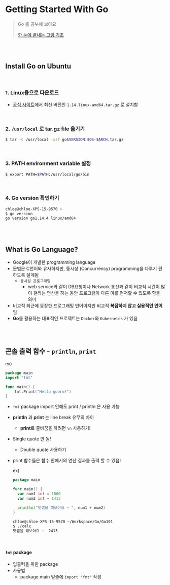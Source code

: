 # Getting Started With Go

> Go 를 공부해 보아요
>
> [한 눈에 끝내는 고랭 기초]([https://edu.goorm.io/lecture/2010/%25ED%2595%259C-%25EB%2588%2588%25EC%2597%2590-%25EB%2581%259D%25EB%2582%25B4%25EB%258A%2594-%25EA%25B3%25A0%25EB%259E%25AD-%25EA%25B8%25B0%25EC%25B4%2588](https://edu.goorm.io/lecture/2010/%ED%95%9C-%EB%88%88%EC%97%90-%EB%81%9D%EB%82%B4%EB%8A%94-%EA%B3%A0%EB%9E%AD-%EA%B8%B0%EC%B4%88))

<br>

<br>

## Install Go on Ubuntu

<br>

### 1. Linux용으로 다운로드

- [공식 사이트](https://golang.org/dl/)에서 최신 버전인 `1.14.linux-amd64.tar.gz` 로 설치함

<br>

### 2. `/usr/local` 로 tar.gz file 옮기기

``` bash
$ tar -C /usr/local -xzf go$VERSION.$OS-$ARCH.tar.gz
```

<br>

### 3. PATH environment variable 설정

```bash
$ export PATH=$PATH:/usr/local/go/bin
```

<br>

### 4. Go version 확인하기

```bash
chloe@chloe-XPS-15-9570 ~
$ go version
go version go1.14.4 linux/amd64
```

<br>

<br>

## What is Go Language?

- Google이 개발한 programming language
- 문법은 C언어와 유사하지만, 동시성 (Concurrency) programming을 다루기 편하도록 설계됨
  - `동시성 프로그래밍`
    - web service와 같이  DB요청이나 Network 통신과 같이 비교적 시간이 많이 걸리는 연산을 하는 동안 프로그램이 다른 이를 먼저할 수 있도록 함을 의미
- 비교적 최근에 등장한 프로그래밍 언어이지만 비교적 **복잡하지 않고 실용적인 언어**임
- **Go**를 활용하는 대표적인 프로젝트는 `Docker`와 `Kubernetes` 가 있음

<br>

<br>

## 콘솔 출력 함수 - `println`, `print`

ex)

```go
package main
import "fmt"

func main() {
	fmt.Print("Hello goorm!")
}
```

- `fmt` package import 안해도 print / println 은 사용 가능

- **println** 과 **print** 는 line break 유무의 차이

  - **print**로 줄바꿈을 하려면 `\n` 사용하기!

- Single quote 안 됨!

  - Double quote 사용하기

- print 함수들은 함수 안에서의 연산 결과를 출력 할 수 있음!

  ex)

  ```go
  package main
  
  func main() {
    var num1 int = 1000
    var num2 int = 1413
  
    println("덧셈을 해보아요 ~ ", num1 + num2)
  }
  ```

  ```bash
  chloe@chloe-XPS-15-9570 ~/Workspace/Go/Go101
  $ ./calc
  덧셈을 해보아요 ~  2413
  ```

<br>

#### `fmt`  package

- 입출력을 위한 package
- 사용법
  - package main 밑줄에 `import "fmt"`  작성

<br>

<br>